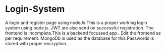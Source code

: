 # Login-System
A login and register page using nodeJs 
This is a proper working login system using node js. JWT are also send on successful registration.
The frontend is incomplete.This is a backend focussed app . Edit the frontend as per requirement.
MongoDb is used as the database for this.Passwords is stored with proper encryption.
